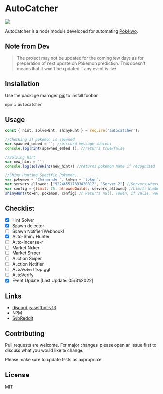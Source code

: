 # AutoCatcher
[![](https://img.shields.io/npm/v/discord.js.svg)](https://www.npmjs.com/package/autocatcher)

AutoCatcher is a node module developed for automating [Pokétwo](https://poketwo.net/).
## **Note from Dev**
> The project may not be updated for the coming few days as for preperation of next update on Pokémon prediction. This doesn't means that it won't be updated if any event is live
## Installation

Use the package manager [pip](https://pip.pypa.io/en/stable/) to install foobar.

```bash
npm i autocatcher
```

## Usage

```javascript
const { hint, solveHint, shinyHunt } = require('autocatcher');

//Checking if pokemon is spawned
var spawned_embed = ``; //Discord Message content
console.log(hint(spawned_embed )); //returns true/false

//Solving hint
var new_hint = ``;
console.log(solveHint(new_hint)) //returns pokemon name if recognized

//Shiny Hunting Specific Pokemon...
var pokemon = `Charmander`, token = `token`;
var servers_allowed: ["922465517833420812", "Server_2"] //Servers where it should catch
var config = {limit: 75, allowedGuilds: servers_allowed} //Limit: Number at which it should stop catching.
shinyHunt(token, pokemon, config) // Returns null. Token, if valid, would be online and catching.
```
## Checklist

- [x] Hint Solver
- [x] Spawn detector
- [ ] Spawn Notifier[Webhook]
- [x] Auto-Shiny Hunter
- [ ] Auto-Incense-r
- [ ] Market Nuker
- [ ] Market Sniper
- [ ] Auction Sniper
- [ ] Auction Notifier
- [ ] AutoVoter [Top.gg]
- [ ] AutoVerify
- [x] Event Update [Last Update: 05/31/2022]
 
## Links
- [discord.js-selfbot-v13](https://github.com/aiko-chan-ai/discord.js-selfbot-v13)
- [NPM](https://www.npmjs.com/package/autocatcher)
- [SubReddit](https://www.reddit.com/r/PokeBots/)
## Contributing
Pull requests are welcome. For major changes, please open an issue first to discuss what you would like to change.

Please make sure to update tests as appropriate.

## License
[MIT](https://choosealicense.com/licenses/mit/)
